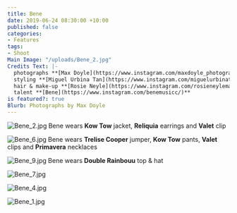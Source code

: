 ```yaml
---
title: Bene
date: 2019-06-24 08:30:00 +10:00
published: false
categories:
- Features
tags:
- Shoot
Main Image: "/uploads/Bene_2.jpg"
Credits Text: |-
  photographs **[Max Doyle](https://www.instagram.com/maxdoyle_photographer/)** at **[Lizard Management](https://www.instagram.com/lizardmanagement/)**
  styling **[Miguel Urbina Tan](https://www.instagram.com/miguelurbinatan/)**
  hair & make-up **[Rosie Neyle](https://www.instagram.com/rosieneylemakeup/)**
  talent **[Bene](https://www.instagram.com/benemusicc/)**
is featured?: true
Blurb: Photographs by Max Doyle
---
```


![Bene_2.jpg](/uploads/Bene_2.jpg)
Bene wears **Kow Tow** jacket, **Reliquia** earrings and **Valet** clip

![Bene_6.jpg](/uploads/Bene_6.jpg)
Bene wears **Trelise Cooper** jumper, **Kow Tow** pants, **Valet** clips and **Primavera** necklaces

![Bene_9.jpg](/uploads/Bene_9.jpg)
Bene wears **Double Rainbouu** top & hat

![Bene_7.jpg](/uploads/Bene_7.jpg)

![Bene_4.jpg](/uploads/Bene_4.jpg)

![Bene_1.jpg](/uploads/Bene_1.jpg)